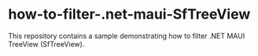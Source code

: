 # how-to-filter-.net-maui-SfTreeView
This repository contains a sample demonstrating how to  filter .NET MAUI TreeView (SfTreeView).
